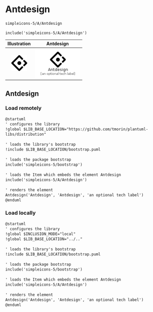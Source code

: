 # Antdesign


```text
simpleicons-5/A/Antdesign
```

```text
include('simpleicons-5/A/Antdesign')
```



| Illustration | Antdesign |
| :---: | :---: |
| ![illustration for Illustration](../../simpleicons-5/A/Antdesign.png) | ![illustration for Antdesign](../../simpleicons-5/A/Antdesign.Local.png) |




## Antdesign

### Load remotely
```plantuml
@startuml
' configures the library
!global $LIB_BASE_LOCATION="https://github.com/tmorin/plantuml-libs/distribution"

' loads the library's bootstrap
!include $LIB_BASE_LOCATION/bootstrap.puml

' loads the package bootstrap
include('simpleicons-5/bootstrap')

' loads the Item which embeds the element Antdesign
include('simpleicons-5/A/Antdesign')

' renders the element
Antdesign('Antdesign', 'Antdesign', 'an optional tech label')
@enduml
```

### Load locally
```plantuml
@startuml
' configures the library
!global $INCLUSION_MODE="local"
!global $LIB_BASE_LOCATION="../.."

' loads the library's bootstrap
!include $LIB_BASE_LOCATION/bootstrap.puml

' loads the package bootstrap
include('simpleicons-5/bootstrap')

' loads the Item which embeds the element Antdesign
include('simpleicons-5/A/Antdesign')

' renders the element
Antdesign('Antdesign', 'Antdesign', 'an optional tech label')
@enduml
```

